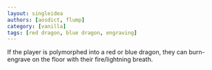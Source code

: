 ```yaml
---
layout: singleidea
authors: [aosdict, flump]
category: [vanilla]
tags: [red dragon, blue dragon, engraving]
---
```

If the player is polymorphed into a red or blue dragon, they can burn-engrave on the floor with their fire/lightning breath.
